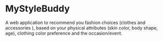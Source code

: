 # MyStyleBuddy
A web application to recommend you fashion choices (clothes and accessories ), based on your physical attributes (skin color, body shape, age), clothing color preference and the occasion/event.
